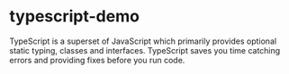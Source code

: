 # typescript-demo
TypeScript is a superset of JavaScript which primarily provides optional static typing, classes and interfaces. TypeScript saves you time catching errors and providing fixes before you run code.
